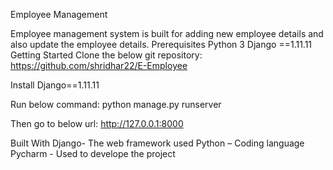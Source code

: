 Employee Management

Employee management system is built for adding new employee details and also update the employee details.
Prerequisites
Python 3
Django ==1.11.11
Getting Started
Clone the below git repository:
https://github.com/shridhar22/E-Employee

Install Django==1.11.11 

Run below command:
python manage.py runserver

Then go to below url:
http://127.0.0.1:8000

Built With
Django- The web framework used 
Python – Coding language
Pycharm - Used to develope the project 
